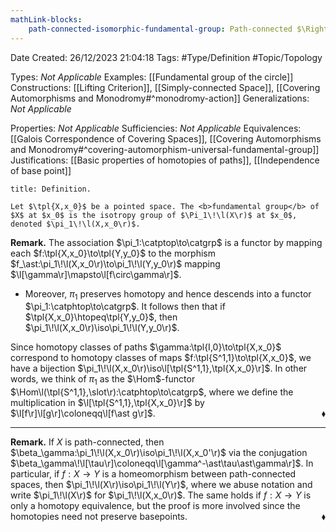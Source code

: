 ```yaml
---
mathLink-blocks:
    path-connected-isomorphic-fundamental-group: Path-connected $\Rightarrow$ $\pi_1\!\l(X,x_0\r)\iso\pi_1\!\l(X,x_0'\r)$
---
```


<div class="topSpace"></div>

Date Created: 26/12/2023 21:04:18
Tags: #Type/Definition #Topic/Topology

Types: <i>Not Applicable</i>
Examples: [[Fundamental group of the circle]]
Constructions: [[Lifting Criterion]], [[Simply-connected Space]], [[Covering Automorphisms and Monodromy#^monodromy-action]]
Generalizations: <i>Not Applicable</i>

Properties: <i>Not Applicable</i>
Sufficiencies: <i>Not Applicable</i>
Equivalences: [[Galois Correspondence of Covering Spaces]], [[Covering Automorphisms and Monodromy#^covering-automorphism-universal-fundamental-group]]
Justifications: [[Basic properties of homotopies of paths]], [[Independence of base point]]

``` ad-Definition
title: Definition.

Let $\tpl{X,x_0}$ be a pointed space. The <b>fundamental group</b> of $X$ at $x_0$ is the isotropy group of $\Pi_1\!\l(X\r)$ at $x_0$, denoted $\pi_1\!\l(X,x_0\r)$.

```

<b>Remark.</b> The association $\pi_1:\catptop\to\catgrp$ is a functor by mapping each $f:\tpl{X,x_0}\to\tpl{Y,y_0}$ to the morphism $f_\ast:\pi_1\!\l(X,x_0\r)\to\pi_1\!\l(Y,y_0\r)$ mapping $\l[\gamma\r]\mapsto\l[f\circ\gamma\r]$.
* Moreover, $\pi_1$ preserves homotopy and hence descends into a functor $\pi_1:\catphtop\to\catgrp$. It follows then that if $\tpl{X,x_0}\htopeq\tpl{Y,y_0}$, then $\pi_1\!\l(X,x_0\r)\iso\pi_1\!\l(Y,y_0\r)$.

Since homotopy classes of paths $\gamma:\tpl{I,0}\to\tpl{X,x_0}$ correspond to homotopy classes of maps $f:\tpl{S^1,1}\to\tpl{X,x_0}$, we have a bijection $\pi_1\!\l(X,x_0\r)\iso\l[\tpl{S^1,1},\tpl{X,x_0}\r]$. In other words, we think of $\pi_1$ as the $\Hom$-functor $\Hom\l(\tpl{S^1,1},\slot\r):\catphtop\to\catgrp$, where we define the multiplication in $\l[\tpl{S^1,1},\tpl{X,x_0}\r]$ by $\l[f\r]\l[g\r]\coloneqq\l[f\ast g\r]$.<span style="float:right;">$\blacklozenge$</span>

---

<b>Remark.</b> If $X$ is path-connected, then $\beta_\gamma:\pi_1\!\l(X,x_0\r)\iso\pi_1\!\l(X,x_0'\r)$ via the conjugation $\beta_\gamma\!\l[\tau\r]\coloneqq\l[\gamma^-\ast\tau\ast\gamma\r]$. In particular, if $f:X\to Y$ is a homeomorphism between path-connected spaces, then $\pi_1\!\l(X\r)\iso\pi_1\!\l(Y\r)$, where we abuse notation and write $\pi_1\!\l(X\r)$ for $\pi_1\!\l(X,x_0\r)$. The same holds if $f:X\to Y$ is only a homotopy equivalence, but the proof is more involved since the homotopies need not preserve basepoints.<span style="float:right;">$\blacklozenge$</span>
